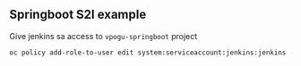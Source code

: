## Springboot S2I example

Give jenkins sa access to `vpogu-springboot` project

```bash
oc policy add-role-to-user edit system:serviceaccount:jenkins:jenkins -n vpogu-springboot
```
